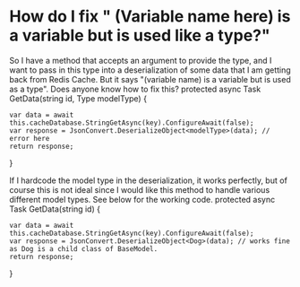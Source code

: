 
# How do I fix " (Variable name here) is a variable but is used like a type?"

So I have a method that accepts an argument to provide the type, and I want to pass in this type into a deserialization of some data that I am getting back from Redis Cache. But it says "(variable name) is a variable but is used as a type". Does anyone know how to fix this?
protected async Task<BaseModel> GetData<T>(string id, Type modelType) {

    var data = await this.cacheDatabase.StringGetAsync(key).ConfigureAwait(false);
    var response = JsonConvert.DeserializeObject<modelType>(data); // error here
    return response;

}

If I hardcode the model type in the deserialization, it works perfectly, but of course this is not ideal since I would like this method to handle various different model types. See below for the working code.
protected async Task<BaseModel> GetData<T>(string id) {

    var data = await this.cacheDatabase.StringGetAsync(key).ConfigureAwait(false);
    var response = JsonConvert.DeserializeObject<Dog>(data); // works fine as Dog is a child class of BaseModel.
    return response;

}


        